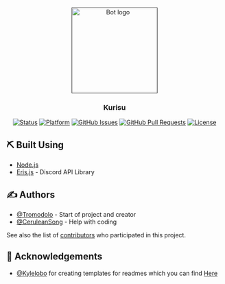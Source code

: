 <p align="center">
  <a href="" rel="noopener">
 <img width=200px height=200px src="https://u.tro.moe/_v6hil1pig.png" alt="Bot logo"></a>
</p>

<h3 align="center">Kurisu</h3>

<div align="center">

  [![Status](https://img.shields.io/badge/status-active-success.svg)]()
  [![Platform](https://img.shields.io/badge/platform-discord-purple.svg)](https://discord.gg/G9EY7Sw)
  [![GitHub Issues](https://img.shields.io/github/issues/Tromodolo/Kurisu-Node.svg)](https://github.com/Tromodolo/Kurisu-Node/issues)
  [![GitHub Pull Requests](https://img.shields.io/github/issues-pr/Tromodolo/Kurisu-Node.svg)](https://github.com/Tromodolo/Kurisu-Node/pulls)
  [![License](https://img.shields.io/badge/license-Unlicense-blue.svg)](/LICENSE)

</div>


## ⛏️ Built Using <a name = "built_using"></a>
+ [Node.js](https://nodejs.org/en/)
+ [Eris.js](https://abal.moe/Eris/) - Discord API Library

## ✍️ Authors <a name = "authors"></a>
+ [@Tromodolo](https://github.com/tromodolo) - Start of project and creator
+ [@CeruleanSong](https://github.com/CeruleanSong) - Help with coding

See also the list of [contributors](https://github.com/Tromodolo/Kurisu-Node/contributors) who participated in this project.

## 🎉 Acknowledgements <a name = "acknowledgement"></a>
+ [@Kylelobo](https://github.com/Kylelobo) for creating templates for readmes which you can find [Here](https://github.com/kylelobo/The-Documentation-Compendium)
